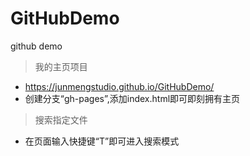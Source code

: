 # GitHubDemo
github demo 

> 我的主页项目
* https://junmengstudio.github.io/GitHubDemo/
* 创建分支“gh-pages”,添加index.html即可即刻拥有主页

> 搜索指定文件
* 在页面输入快捷键“T”即可进入搜索模式
